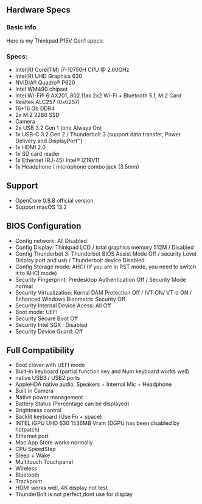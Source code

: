## Hardware Specs
### Basic info
Here is my Thinkpad P15V Gen1 specs:

### Specs:
- Intel(R) Core(TM) i7-10750H CPU @ 2.60GHz
- Intel(R) UHD Graphics 630
- NVIDIA® Quadro® P620
- Intel WM490 chipset
- Intel Wi-Fi® 6 AX201, 802.11ax 2x2 Wi-Fi + Bluetooth 5.1, M.2 Card
- Realtek ALC257 (0x0257)
- 16+16 Gb DDR4
- 2x M.2 2280 SSD
- Camera
- 2x USB 3.2 Gen 1 (one Always On)
- 1x USB-C 3.2 Gen 2 / Thunderbolt 3 (support data transfer, Power Delivery and DisplayPort™)
- 1x HDMI 2.0
- 1x SD card reader
- 1x Ethernet (RJ-45) Intel® I219V11
- 1x Headphone / microphone combo jack (3.5mm)

## Support
- OpenCore 0.8.8 official version
- Support macOS 13.2

## BIOS Configuration
- Config network: All Disabled
- Config Display: Thinkpad LCD / total graphics memory 512M / Disabled
- Config Thunderbot 3: Thunderbot BIOS Assist Mode  Off / security Level Display port and usb / Thunderbolt device Disabled
- Config Storage mode: AHCI (If you are in RST mode, you need to switch it to AHCI mode)
- Security Fingerprint: Predesktop Authentication Off / Security Mode normal
- Security Virtualization: Kernal DAM Protection Off / IVT ON/ VT-d ON / Enhanced Windows Bionmetric Security Off
- Security Internal Device Acess: All Off
- Boot mode: UEFI
- Security Secure Boot Off
- Security Intel SGX : Disabled
- Security Device Guard: Off

## Full Compatibility
- Boot clover with UEFI mode
- Built-in keyboard (partial function key and Num keyboard works well)
- native USB3 / USB2 ports
- AppleHDA native audio, Speakers + Internal Mic + Headphone
- Built in Camera
- Native power management
- Battery Status (Percentage can be displayed)
- Brightness control
- Backlit keyboard (Use Fn + space)
- INTEL iGPU UHD 630 1536MB Vram (DGPU has been disabled by hotpatch)
- Ethernet port
- Mac App Store works normally
- CPU SpeedStep
- Sleep + Wake
- Multitouch Touchpanel
- Wireless
- Bluetooth
- Trackpoint
- HDMI works well, 4K display not test
- ThunderBolt is not perfect,dont use for display


